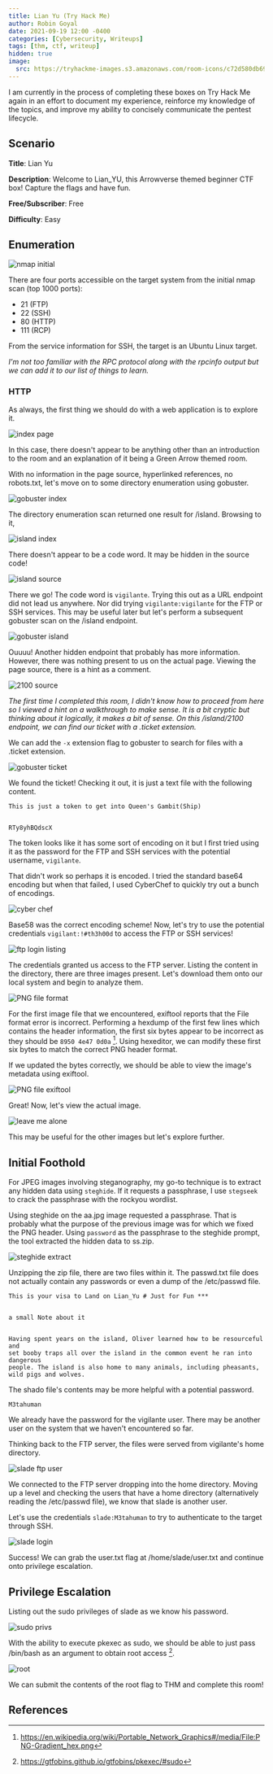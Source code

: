 ```yaml
---
title: Lian Yu (Try Hack Me)
author: Robin Goyal
date: 2021-09-19 12:00 -0400
categories: [Cybersecurity, Writeups]
tags: [thm, ctf, writeup]
hidden: true
image:
  src: https://tryhackme-images.s3.amazonaws.com/room-icons/c72d580db69a726dfb8da8aa6eaa2f5a.jpeg
---
```


I am currently in the process of completing these boxes on Try Hack Me again in an effort to document my experience, reinforce my knowledge of the topics, and improve my ability to concisely communicate the pentest lifecycle.

## Scenario

**Title**: Lian Yu

**Description**: Welcome to Lian_YU, this Arrowverse themed beginner CTF box! Capture the flags and have fun.

**Free/Subscriber**: Free

**Difficulty**: Easy

## Enumeration

![nmap initial](/assets/img/posts/thm-lianyu/nmap-initial.jpg)

There are four ports accessible on the target system from the initial nmap scan (top 1000 ports):
- 21 (FTP)
- 22 (SSH)
- 80 (HTTP)
- 111 (RCP)

From the service information for SSH, the target is an Ubuntu Linux target.

*I'm not too familiar with the RPC protocol along with the rpcinfo output but we can add it to our list of things to learn.*

### HTTP

As always, the first thing we should do with a web application is to explore it.

![index page](/assets/img/posts/thm-lianyu/index-page.jpg)

In this case, there doesn't appear to be anything other than an introduction to the room and an explanation of it being a Green Arrow themed room.

With no information in the page source, hyperlinked references, no robots.txt, let's move on to some directory enumeration using gobuster.

![gobuster index](/assets/img/posts/thm-lianyu/gobuster-index.jpg)

The directory enumeration scan returned one result for /island. Browsing to it,

![island index](/assets/img/posts/thm-lianyu/island-index.jpg)

There doesn't appear to be a code word. It may be hidden in the source code!

![island source](/assets/img/posts/thm-lianyu/island-source.jpg)

There we go! The code word is `vigilante`. Trying this out as a URL endpoint did not lead us anywhere. Nor did trying `vigilante:vigilante` for the FTP or SSH services. This may be useful later but let's perform a subsequent gobuster scan on the /island endpoint.

![gobuster island](/assets/img/posts/thm-lianyu/gobuster-island.jpg)

Ouuuu! Another hidden endpoint that probably has more information. However, there was nothing present to us on the actual page. Viewing the page source, there is a hint as a comment.

![2100 source](/assets/img/posts/thm-lianyu/2100-source.jpg)

*The first time I completed this room, I didn't know how to proceed from here so I viewed a hint on a walkthrough to make sense. It is a bit cryptic but thinking about it logically, it makes a bit of sense. On this /island/2100 endpoint, we can find our ticket with a .ticket extension.*

We can add the `-x` extension flag to gobuster to search for files with a .ticket extension.

![gobuster ticket](/assets/img/posts/thm-lianyu/gobuster-ticket.jpg)

We found the ticket! Checking it out, it is just a text file with the following content.

```
This is just a token to get into Queen's Gambit(Ship)


RTy8yhBQdscX
```

The token looks like it has some sort of encoding on it but I first tried using it as the password for the FTP and SSH services with the potential username, `vigilante`.

That didn't work so perhaps it is encoded. I tried the standard base64 encoding but when that failed, I used CyberChef to quickly try out a bunch of encodings.

![cyber chef](/assets/img/posts/thm-lianyu/cyberchef.jpg)

Base58 was the correct encoding scheme! Now, let's try to use the potential credentials `vigilant:!#th3h00d` to access the FTP or SSH services!

![ftp login listing](/assets/img/posts/thm-lianyu/ftp-login-listing.jpg)

The credentials granted us access to the FTP server. Listing the content in the directory, there are three images present. Let's download them onto our local system and begin to analyze them.

![PNG file format](/assets/img/posts/thm-lianyu/leave-me-alone-error.jpg)

For the first image file that we encountered, exiftool reports that the File format error is incorrect. Performing a hexdump of the first few lines which contains the header information, the first six bytes appear to be incorrect as they should be `8950 4e47 0d0a` [^png-header]. Using hexeditor, we can modify these first six bytes to match the correct PNG header format.

If we updated the bytes correctly, we should be able to view the image's metadata using exiftool.

![PNG file exiftool](/assets/img/posts/thm-lianyu/leave-me-alone-exiftool.jpg)

Great! Now, let's view the actual image.

![leave me alone](/assets/img/posts/thm-lianyu/leave-me-alone.jpg)

This may be useful for the other images but let's explore further.

## Initial Foothold

For JPEG images involving steganography, my go-to technique is to extract any hidden data using `steghide`. If it requests a passphrase, I use `stegseek` to crack the passphrase with the rockyou wordlist.

Using steghide on the aa.jpg image requested a passphrase. That is probably what the purpose of the previous image was for which we fixed the PNG header. Using `password` as the passphrase to the steghide prompt, the tool extracted the hidden data to ss.zip.

![steghide extract](/assets/img/posts/thm-lianyu/steghide-extract.jpg)

Unzipping the zip file, there are two files within it. The passwd.txt file does not actually contain any passwords or even a dump of the /etc/passwd file.

```
This is your visa to Land on Lian_Yu # Just for Fun ***


a small Note about it


Having spent years on the island, Oliver learned how to be resourceful and
set booby traps all over the island in the common event he ran into dangerous
people. The island is also home to many animals, including pheasants,
wild pigs and wolves.
```

The shado file's contents may be more helpful with a potential password.

```
M3tahuman
```

We already have the password for the vigilante user. There may be another user on the system that we haven't encountered so far.

Thinking back to the FTP server, the files were served from vigilante's home directory.

![slade ftp user](/assets/img/posts/thm-lianyu/slade-ftp-user.jpg)

We connected to the FTP server dropping into the home directory. Moving up a level and checking the users that have a home directory (alternatively reading the /etc/passwd file), we know that slade is another user.

Let's use the credentials `slade:M3tahuman` to try to authenticate to the target through SSH.

![slade login](/assets/img/posts/thm-lianyu/slade-login.jpg)

Success! We can grab the user.txt flag at /home/slade/user.txt and continue onto privilege escalation.

## Privilege Escalation

Listing out the sudo privileges of slade as we know his password.

![sudo privs](/assets/img/posts/thm-lianyu/sudo-privs.jpg)

With the ability to execute pkexec as sudo, we should be able to just pass /bin/bash as an argument to obtain root access [^gtfobins-pkexec].

![root](/assets/img/posts/thm-lianyu/root.jpg)

We can submit the contents of the root flag to THM and complete this room!

## References

[^png-header]: <https://en.wikipedia.org/wiki/Portable_Network_Graphics#/media/File:PNG-Gradient_hex.png>
[^gtfobins-pkexec]: <https://gtfobins.github.io/gtfobins/pkexec/#sudo>
